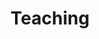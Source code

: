 ---
templateKey: 'teaching-page'
path: /teaching
title: Teaching
modules:
    teachingType: Modules
    teachings:
        - topic: Methodology
          lectures:
            - title: "Automated content and social media analysis"
              course: "Design your research: skills and methodologies in IR"
              university: "University of Milan"
              year: "2019"
            - title: "Data visualization, maps and infographics"
              course: "Design your research: skills and methodologies in IR"
              university: "University of Milan"
              year: "2019"
            - title: "Working in IOs, NGOs and think tanks"
              course: "Design your research: skills and methodologies in IR"
              university: "University of Milan"
              year: "2019"
            - title: "Discussing and structuring your research projects and dissertations"
              course: "Design your research: skills and methodologies in IR"
              university: "University of Milan"
              year: "2019"
guestLectures:
    teachingType: "Guest Lectures"
    teachings:
        - topic: Jihadism
          lectures:
            - title: "La comunicazione dello Stato Islamico, L'ISIS e le nuove forme del jihadismo"
              course: "Winter and Summer School"
              university: "Italian Institute for International Political Studies (ISPI)"
              year: "2018-2019"
              linkSection:
                linksText: "Click here to download the evaluation for the Winter and Summer School lessons:"
                links:
                    - text: "Winter"
                      link: "www.google.it"
                    - text: "Summer"
                      link: "www.google.it"
            - title: "The communication strategy of IS"
              course: "Guest lecture delivered as part of the module Anthropology of Communication"
              university: "Politecnico di Milano (University of Milan)"
              year: "2017"
              linkSection:
                linksText: ""
                links:
                    - text: ""
                      link: ""
            - title: "La strategia di comunicazione di IS"
              course: "Organizzazioni internazionali"
              university: "University of Pavia - Italian Institute for International Political Studies (ISPI)"
              year: "2015-2016"
              linkSection:
                linksText: ""
                links:
                    - text: ""
                      link: ""
        - topic: Middle East Politics
          lectures:
            - title: "La minaccia terroristica nel vicino oriente: il caso dell’Egitto"
              course: "Winter and Summer School"
              university: "Italian Institute for International Political Studies (ISPI)"
              year: "2018-2019"
              linkSection:
                linksText: "Click here to download the evaluation for the Winter and Summer School lessons:"
                links:
                    - text: "Winter"
                      link: "www.google.it"
                    - text: "Summer"
                      link: "www.google.it"
            - title: "La questione libica e gli equilibri regionali nell’area afromediterranea"
              course: "???"
              university: "University of Palermo – Istituto Mediterraneo Studi Internazionali (IMESI)"
              year: "2018"
              linkSection:
                linksText: ""
                links:
                    - text: ""
                      link: ""
---